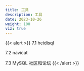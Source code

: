 ```yaml
---
title: 工具
description: 工具
date: 2023-10-26
weight: 100
viz: true
---
```

<style>
th, td {
  border: 1px solid rgb(190, 190, 190);
}
</style>
{{< alert >}}
7.1 heidisql

7.2 navicat

7.3 MySQL 社区和论坛
{{< /alert >}}

